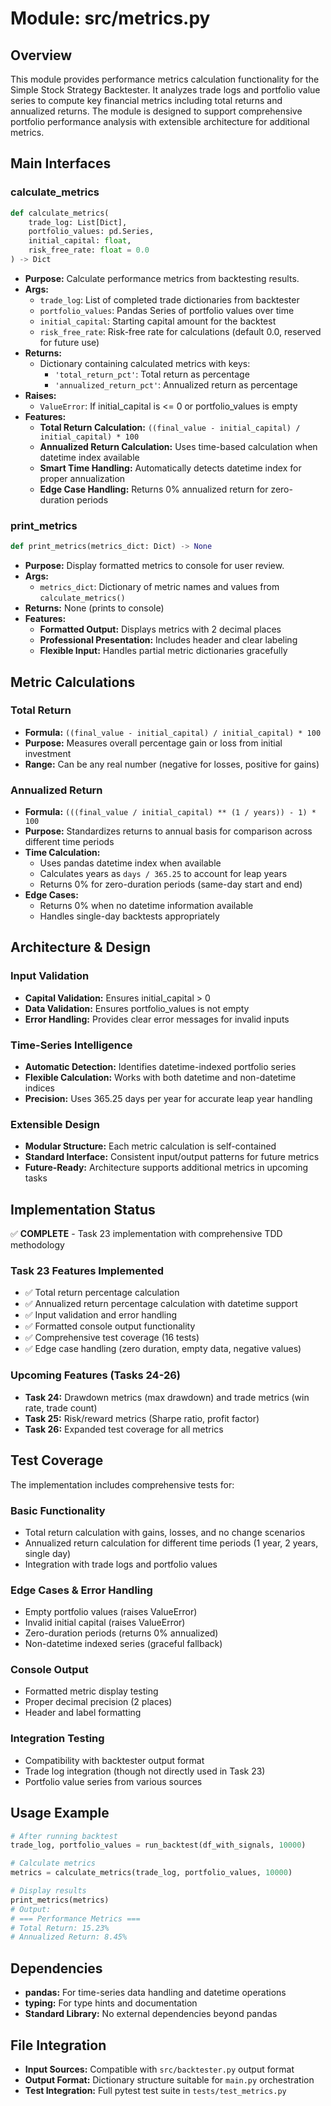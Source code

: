 # Module: src/metrics.py

## Overview
This module provides performance metrics calculation functionality for the Simple Stock Strategy Backtester. It analyzes trade logs and portfolio value series to compute key financial metrics including total returns and annualized returns. The module is designed to support comprehensive portfolio performance analysis with extensible architecture for additional metrics.

## Main Interfaces

### calculate_metrics
```python
def calculate_metrics(
    trade_log: List[Dict], 
    portfolio_values: pd.Series, 
    initial_capital: float, 
    risk_free_rate: float = 0.0
) -> Dict
```
- **Purpose:** Calculate performance metrics from backtesting results.
- **Args:**
    - `trade_log`: List of completed trade dictionaries from backtester
    - `portfolio_values`: Pandas Series of portfolio values over time
    - `initial_capital`: Starting capital amount for the backtest
    - `risk_free_rate`: Risk-free rate for calculations (default 0.0, reserved for future use)
- **Returns:**
    - Dictionary containing calculated metrics with keys:
        - `'total_return_pct'`: Total return as percentage
        - `'annualized_return_pct'`: Annualized return as percentage
- **Raises:**
    - `ValueError`: If initial_capital is <= 0 or portfolio_values is empty
- **Features:**
    - **Total Return Calculation:** `((final_value - initial_capital) / initial_capital) * 100`
    - **Annualized Return Calculation:** Uses time-based calculation when datetime index available
    - **Smart Time Handling:** Automatically detects datetime index for proper annualization
    - **Edge Case Handling:** Returns 0% annualized return for zero-duration periods

### print_metrics
```python
def print_metrics(metrics_dict: Dict) -> None
```
- **Purpose:** Display formatted metrics to console for user review.
- **Args:**
    - `metrics_dict`: Dictionary of metric names and values from `calculate_metrics()`
- **Returns:** None (prints to console)
- **Features:**
    - **Formatted Output:** Displays metrics with 2 decimal places
    - **Professional Presentation:** Includes header and clear labeling
    - **Flexible Input:** Handles partial metric dictionaries gracefully

## Metric Calculations

### Total Return
- **Formula:** `((final_value - initial_capital) / initial_capital) * 100`
- **Purpose:** Measures overall percentage gain or loss from initial investment
- **Range:** Can be any real number (negative for losses, positive for gains)

### Annualized Return
- **Formula:** `(((final_value / initial_capital) ** (1 / years)) - 1) * 100`
- **Purpose:** Standardizes returns to annual basis for comparison across different time periods
- **Time Calculation:**
    - Uses pandas datetime index when available
    - Calculates years as `days / 365.25` to account for leap years
    - Returns 0% for zero-duration periods (same-day start and end)
- **Edge Cases:**
    - Returns 0% when no datetime information available
    - Handles single-day backtests appropriately

## Architecture & Design

### Input Validation
- **Capital Validation:** Ensures initial_capital > 0
- **Data Validation:** Ensures portfolio_values is not empty
- **Error Handling:** Provides clear error messages for invalid inputs

### Time-Series Intelligence
- **Automatic Detection:** Identifies datetime-indexed portfolio series
- **Flexible Calculation:** Works with both datetime and non-datetime indices
- **Precision:** Uses 365.25 days per year for accurate leap year handling

### Extensible Design
- **Modular Structure:** Each metric calculation is self-contained
- **Standard Interface:** Consistent input/output patterns for future metrics
- **Future-Ready:** Architecture supports additional metrics in upcoming tasks

## Implementation Status
✅ **COMPLETE** - Task 23 implementation with comprehensive TDD methodology

### Task 23 Features Implemented
- ✅ Total return percentage calculation
- ✅ Annualized return percentage calculation with datetime support
- ✅ Input validation and error handling
- ✅ Formatted console output functionality
- ✅ Comprehensive test coverage (16 tests)
- ✅ Edge case handling (zero duration, empty data, negative values)

### Upcoming Features (Tasks 24-26)
- **Task 24:** Drawdown metrics (max drawdown) and trade metrics (win rate, trade count)
- **Task 25:** Risk/reward metrics (Sharpe ratio, profit factor)
- **Task 26:** Expanded test coverage for all metrics

## Test Coverage
The implementation includes comprehensive tests for:

### Basic Functionality
- Total return calculation with gains, losses, and no change scenarios
- Annualized return calculation for different time periods (1 year, 2 years, single day)
- Integration with trade logs and portfolio values

### Edge Cases & Error Handling
- Empty portfolio values (raises ValueError)
- Invalid initial capital (raises ValueError)
- Zero-duration periods (returns 0% annualized)
- Non-datetime indexed series (graceful fallback)

### Console Output
- Formatted metric display testing
- Proper decimal precision (2 places)
- Header and label formatting

### Integration Testing
- Compatibility with backtester output format
- Trade log integration (though not directly used in Task 23)
- Portfolio value series from various sources

## Usage Example
```python
# After running backtest
trade_log, portfolio_values = run_backtest(df_with_signals, 10000)

# Calculate metrics
metrics = calculate_metrics(trade_log, portfolio_values, 10000)

# Display results
print_metrics(metrics)
# Output:
# === Performance Metrics ===
# Total Return: 15.23%
# Annualized Return: 8.45%
```

## Dependencies
- **pandas:** For time-series data handling and datetime operations
- **typing:** For type hints and documentation
- **Standard Library:** No external dependencies beyond pandas

## File Integration
- **Input Sources:** Compatible with `src/backtester.py` output format
- **Output Format:** Dictionary structure suitable for `main.py` orchestration
- **Test Integration:** Full pytest test suite in `tests/test_metrics.py`
